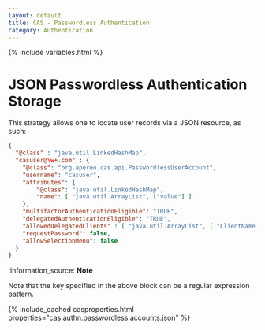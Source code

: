 ```yaml
---
layout: default
title: CAS - Passwordless Authentication
category: Authentication
---
```

{% include variables.html %}

# JSON Passwordless Authentication Storage

This strategy allows one to locate user records via a JSON resource, as such:

```json 
{
  "@class" : "java.util.LinkedHashMap",
  "casuser@\w+.com" : {
    "@class": "org.apereo.cas.api.PasswordlessUserAccount",
    "username": "casuser",
    "attributes": {
        "@class": "java.util.LinkedHashMap",
        "name": [ "java.util.ArrayList", ["value"] ]
    },
    "multifactorAuthenticationEligible": "TRUE",
    "delegatedAuthenticationEligible": "TRUE",
    "allowedDelegatedClients" : [ "java.util.ArrayList", [ "ClientName1" ] ],
    "requestPassword": false,
    "allowSelectionMenu": false
  }
}
```

<div class="alert alert-info">:information_source: <strong>Note</strong><p>
Note that the key specified in the above block can be a regular expression pattern.
</p></div>

{% include_cached casproperties.html properties="cas.authn.passwordless.accounts.json" %}
